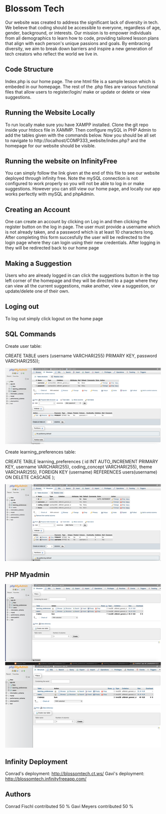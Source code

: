 # Blossom Tech

Our website was created to address the significant lack of diversity in tech. We believe that coding should be accessible to everyone, regardless of age, gender, background, or interests. Our mission is to empower individuals from all demographics to learn how to code, providing tailored lesson plans that align with each person's unique passions and goals. By embracing diversity, we aim to break down barriers and inspire a new generation of tech creators who reflect the world we live in.


## Code Structure

Index.php is our home page. The one html file is a sample lesson which is embeded in our homepage. The rest of the .php files are various functional files that allow users to register/login/ make or update or delete or view suggestions. 

## Running the Website Locally

To run locally make sure you have XAMPP installed. Clone the git repo inside your htdocs file in XAMMP. Then configure mySQL in PHP Admin 
to add the tables given with the commands below. Now you should be all set to navigate to http://localhost/COMP333_website/index.php? and the homepage for our website should be visible. 

## Running the website on InfinityFree

You can simply follow the link given at the end of this file to see our website deployed through infinity free. Note the mySQL connection is not configured to work properly so you will not be able to log in or make suggestions. However you can still view our home page, and locally our app works perfectly with mySQL and phpAdmin.  

## Creating an Account

One can create an account by clicking on Log in and then clicking the register button on the log in page. The user must provide a username
which is not already taken, and a password which is at least 10 characters long. After completing this form succesfully the user will be
redirected to the login page where they can login using their new credentials. After logging in they will be redirected back to our home page 

## Making a Suggestion

Users who are already logged in can click the suggestions button in the top left corner of the homepage and they will be directed to 
a page where they can view all the current suggestions, make another, view a suggestion, or update/delete one of their own. 

## Loging out

To log out simply click logout on the home page

## SQL Commands 
Create user table: 

CREATE TABLE users (username VARCHAR(255) PRIMARY KEY, password VARCHAR(255));

![Users](https://raw.githubusercontent.com/GavrielaTM3/COMP333_Website/refs/heads/main/Users_Table.jpg)


Create learning_preferences table:

CREATE TABLE learning_preferences ( id INT AUTO_INCREMENT PRIMARY KEY, username VARCHAR(255), coding_concept VARCHAR(255), theme VARCHAR(255), FOREIGN KEY (username) REFERENCES users(username) ON DELETE CASCADE );

![Learning Prefernces](https://raw.githubusercontent.com/GavrielaTM3/COMP333_Website/refs/heads/main/Learning_Perferences_Table.jpg)

## PHP Myadmin 

![Conrad's PHP](https://raw.githubusercontent.com/GavrielaTM3/COMP333_Website/main/Conrad_PHP.jpg)
![Gavi's PHP](https://raw.githubusercontent.com/GavrielaTM3/COMP333_Website/refs/heads/main/PHP_Gavi.png)

## Infinity Deployment 
Conrad's deployment:  http://blossomtech.ct.ws/
Gavi's deployment: http://blossomtech.infinityfreeapp.com/

## Authors 

Conrad Fischl contributed 50 % 
Gavi Meyers contributed 50 %
